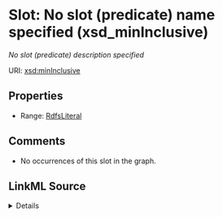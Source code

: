 

# Slot: No slot (predicate) name specified (xsd_minInclusive)


_No slot (predicate) description specified_







URI: [xsd:minInclusive](http://www.w3.org/2001/XMLSchema#minInclusive)



<!-- no inheritance hierarchy -->








## Properties

* Range: [RdfsLiteral](../classes/RdfsLiteral.md)





## Comments

* No occurrences of this slot in the graph.



## LinkML Source

<details>

```yaml
name: xsd_minInclusive
description: No slot (predicate) description specified
title: No slot (predicate) name specified
comments:
- No occurrences of this slot in the graph.
from_schema: fio-kg
rank: 1000
slot_uri: xsd:minInclusive
alias: xsd_minInclusive
range: rdfs_Literal

```
</details>